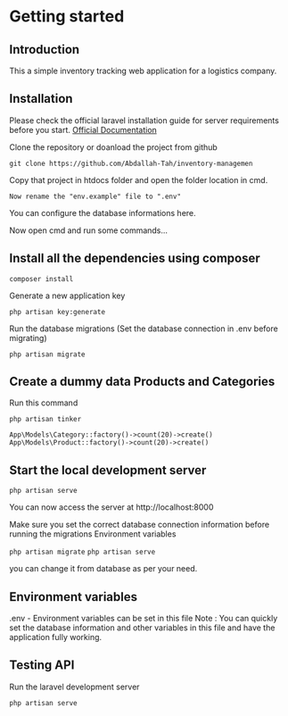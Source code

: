 <h1 align="left"><strong>Getting started</strong></h1>

## Introduction

This a simple inventory tracking web application for a logistics company.

## Installation

Please check the official laravel installation guide for server requirements before you start. <a href="https://laravel.com/docs/">Official Documentation</a>

Clone the repository or doanload the project from github

`git clone https://github.com/Abdallah-Tah/inventory-managemen`

Copy that project in htdocs folder and open the folder location in cmd.

`Now rename the "env.example" file to ".env"`

You can configure the database informations here.

Now open cmd and run some commands...

## Install all the dependencies using composer

`composer install`

Generate a new application key

`php artisan key:generate`

Run the database migrations (Set the database connection in .env before migrating)

`php artisan migrate`

## Create a dummy data Products and Categories

Run this command 

`php artisan tinker`
 
`App\Models\Category::factory()->count(20)->create()`
`App\Models\Product::factory()->count(20)->create()`

## Start the local development server

`php artisan serve`

You can now access the server at http://localhost:8000

Make sure you set the correct database connection information before running the migrations Environment variables

`php artisan migrate`
`php artisan serve`

you can change it from database as per your need.

## Environment variables
.env - Environment variables can be set in this file
Note : You can quickly set the database information and other variables in this file and have the application fully working.

## Testing API
Run the laravel development server

`php artisan serve`

